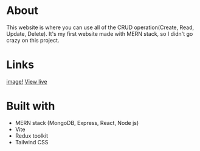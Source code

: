 # About

This website is where you can use all of the CRUD operation(Create, Read, Update, Delete). It's my first website made with MERN stack, so I didn't go crazy on this project.

# Links

[image!]()
[View live]()

# Built with

- MERN stack (MongoDB, Express, React, Node js)
- Vite
- Redux toolkit
- Tailwind CSS
